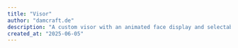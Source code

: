 ```yaml
---
title: "Visor"
author: "damcraft.de"
description: "A custom visor with an animated face display and selectable expressions (possibly even with a DIY infrared night vision HUD 👀)"
created_at: "2025-06-05"
---
```

